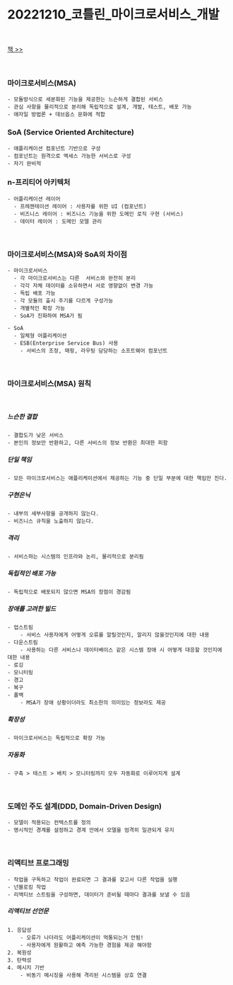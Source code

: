 # 20221210_코틀린_마이크로서비스_개발

&nbsp;

[책 >>](http://www.yes24.com/Product/Goods/68796734)

&nbsp;
&nbsp;


### 마이크로서비스(MSA)

```
- 모듈방식으로 세분화된 기능을 제공한는 느슨하게 결합된 서비스
- 관심 사항을 물리적으로 분리해 독립적으로 설계, 개발, 테스트, 배포 가능
- 애자일 방법론 + 데브옵스 문화에 적합
```

### SoA (Service Oriented Architecture)

```
- 애플리케이션 컴포넌트 기반으로 구성
- 컴포넌트는 원격으로 액세스 가능한 서비스로 구성
- 자기 완비적
```

### n-프리티어 아키텍처

```
- 어플리케이션 레이어
  - 프레젠테이션 레이어 : 사용자를 위한 UI (컴포넌트)
  - 비즈니스 레이어 : 비즈니스 기능을 위한 도메인 로직 구현 (서비스)
  - 데이터 레이어 : 도메인 모델 관리
```

&nbsp;
&nbsp;

### 마이크로서비스(MSA)와 SoA의 차이점

```
- 마이크로서비스
  - 각 마이크로서비스는 다른  서비스와 완전히 분리
  - 각각 자체 데이터를 소유하면서 서로 영향없이 변경 가능
  - 독립 배포 가능
  - 각 모듈의 출시 주기를 다르게 구성가능
  - 개별적인 확장 가능
  - SoA가 진화하여 MSA가 됨

- SoA
  - 일체형 어플리케이션
  - ESB(Enterprise Service Bus) 사용
    - 서비스의 조정, 매핑, 라우팅 담당하는 소프트웨어 컴포넌트
```

&nbsp;
&nbsp;

### 마이크로서비스(MSA) 원칙

&nbsp;

##### 느슨한 결합

```
- 결합도가 낮은 서비스
- 본인의 정보만 반환하고, 다른 서비스의 정보 반환은 최대한 피함
```

##### 단일 책임

```
- 모든 마이크로서비스는 애플리케이션에서 제공하는 기능 중 단일 부분에 대한 책임만 진다.
```

##### 구현은닉

```
- 내부의 세부사항을 공개하지 않는다.
- 비즈니스 규칙을 노출하지 않는다.
```

##### 격리

```
- 서비스하는 시스템의 인프라와 논리, 물리적으로 분리됨
```

##### 독립적인 배포 가능

```
- 독립적으로 배포되지 않으면 MSA의 장점이 경감됨
```

##### 장애를 고려한 빌드

```
- 업스트림
    - 서비스 사용자에게 어떻게 오류를 알릴것인지, 알리지 않을것인지에 대한 내용
- 다운스트림
    - 사용하는 다른 서비스나 데이터베이스 같은 시스템 장애 시 어떻게 대응할 것인지에 대한 내용
- 로깅
- 모니터링
- 경고
- 복구
- 폴백
    - MSA가 장애 상황이더라도 최소한의 의미있는 정보라도 제공
```

##### 확장성

```
- 마이크로서비스는 독립적으로 확장 가능
```

##### 자동화

```
- 구축 > 테스트 > 배치 > 모니터링까지 모두 자동화로 이루어지게 설계
```

&nbsp;
&nbsp;

### 도메인 주도 설계(DDD, Domain-Driven Design)

```
- 모델이 적용되는 컨텍스트를 정의
- 명시적인 경계를 설정하고 경계 안에서 모델을 엄격히 일관되게 유지
```

&nbsp;
&nbsp;

### 리액티브 프로그래밍

```
- 작업을 구독하고 작업이 완료되면 그 결과를 갖고서 다른 작업을 실행
- 넌블로킹 작업
- 리액티브 스트림을 구성하면, 데이터가 준비될 때마다 결과를 보낼 수 있음
```

##### 리액티브 선언문

```
1. 응답성
    - 오류가 나더라도 어플리케이션이 먹통되는거 안됨!
    - 사용자에게 원활하고 예측 가능한 경험을 제공 해야함
2. 복원성
3. 탄력성
4. 메시지 기반
    - 비동기 메시징을 사용해 격리된 시스템을 상호 연결
```